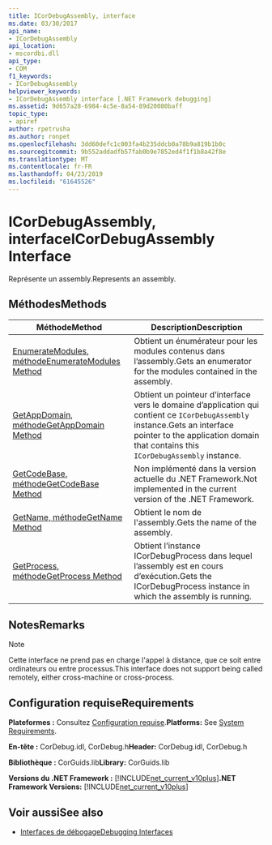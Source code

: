 ```yaml
---
title: ICorDebugAssembly, interface
ms.date: 03/30/2017
api_name:
- ICorDebugAssembly
api_location:
- mscordbi.dll
api_type:
- COM
f1_keywords:
- ICorDebugAssembly
helpviewer_keywords:
- ICorDebugAssembly interface [.NET Framework debugging]
ms.assetid: 9d657a28-6984-4c5e-8a54-89d20080baff
topic_type:
- apiref
author: rpetrusha
ms.author: ronpet
ms.openlocfilehash: 3dd60defc1c003fa4b235ddcb0a78b9a819b1b0c
ms.sourcegitcommit: 9b552addadfb57fab0b9e7852ed4f1f1b8a42f8e
ms.translationtype: MT
ms.contentlocale: fr-FR
ms.lasthandoff: 04/23/2019
ms.locfileid: "61645526"
---
```

# <a name="icordebugassembly-interface"></a><span data-ttu-id="b64fe-102">ICorDebugAssembly, interface</span><span class="sxs-lookup"><span data-stu-id="b64fe-102">ICorDebugAssembly Interface</span></span>

<span data-ttu-id="b64fe-103">Représente un assembly.</span><span class="sxs-lookup"><span data-stu-id="b64fe-103">Represents an assembly.</span></span>  
  
## <a name="methods"></a><span data-ttu-id="b64fe-104">Méthodes</span><span class="sxs-lookup"><span data-stu-id="b64fe-104">Methods</span></span>  
  
|<span data-ttu-id="b64fe-105">Méthode</span><span class="sxs-lookup"><span data-stu-id="b64fe-105">Method</span></span>|<span data-ttu-id="b64fe-106">Description</span><span class="sxs-lookup"><span data-stu-id="b64fe-106">Description</span></span>|  
|------------|-----------------|  
|[<span data-ttu-id="b64fe-107">EnumerateModules, méthode</span><span class="sxs-lookup"><span data-stu-id="b64fe-107">EnumerateModules Method</span></span>](../../../../docs/framework/unmanaged-api/debugging/icordebugassembly-enumeratemodules-method.md)|<span data-ttu-id="b64fe-108">Obtient un énumérateur pour les modules contenus dans l’assembly.</span><span class="sxs-lookup"><span data-stu-id="b64fe-108">Gets an enumerator for the modules contained in the assembly.</span></span>|  
|[<span data-ttu-id="b64fe-109">GetAppDomain, méthode</span><span class="sxs-lookup"><span data-stu-id="b64fe-109">GetAppDomain Method</span></span>](../../../../docs/framework/unmanaged-api/debugging/icordebugassembly-getappdomain-method.md)|<span data-ttu-id="b64fe-110">Obtient un pointeur d’interface vers le domaine d’application qui contient ce `ICorDebugAssembly` instance.</span><span class="sxs-lookup"><span data-stu-id="b64fe-110">Gets an interface pointer to the application domain that contains this `ICorDebugAssembly` instance.</span></span>|  
|[<span data-ttu-id="b64fe-111">GetCodeBase, méthode</span><span class="sxs-lookup"><span data-stu-id="b64fe-111">GetCodeBase Method</span></span>](../../../../docs/framework/unmanaged-api/debugging/icordebugassembly-getcodebase-method.md)|<span data-ttu-id="b64fe-112">Non implémenté dans la version actuelle du .NET Framework.</span><span class="sxs-lookup"><span data-stu-id="b64fe-112">Not implemented in the current version of the .NET Framework.</span></span>|  
|[<span data-ttu-id="b64fe-113">GetName, méthode</span><span class="sxs-lookup"><span data-stu-id="b64fe-113">GetName Method</span></span>](../../../../docs/framework/unmanaged-api/debugging/icordebugassembly-getname-method.md)|<span data-ttu-id="b64fe-114">Obtient le nom de l'assembly.</span><span class="sxs-lookup"><span data-stu-id="b64fe-114">Gets the name of the assembly.</span></span>|  
|[<span data-ttu-id="b64fe-115">GetProcess, méthode</span><span class="sxs-lookup"><span data-stu-id="b64fe-115">GetProcess Method</span></span>](../../../../docs/framework/unmanaged-api/debugging/icordebugassembly-getprocess-method.md)|<span data-ttu-id="b64fe-116">Obtient l’instance ICorDebugProcess dans lequel l’assembly est en cours d’exécution.</span><span class="sxs-lookup"><span data-stu-id="b64fe-116">Gets the ICorDebugProcess instance in which the assembly is running.</span></span>|  
  
## <a name="remarks"></a><span data-ttu-id="b64fe-117">Notes</span><span class="sxs-lookup"><span data-stu-id="b64fe-117">Remarks</span></span>  
  
> [!NOTE]
>  <span data-ttu-id="b64fe-118">Cette interface ne prend pas en charge l'appel à distance, que ce soit entre ordinateurs ou entre processus.</span><span class="sxs-lookup"><span data-stu-id="b64fe-118">This interface does not support being called remotely, either cross-machine or cross-process.</span></span>  
  
## <a name="requirements"></a><span data-ttu-id="b64fe-119">Configuration requise</span><span class="sxs-lookup"><span data-stu-id="b64fe-119">Requirements</span></span>  
 <span data-ttu-id="b64fe-120">**Plateformes :** Consultez [Configuration requise](../../../../docs/framework/get-started/system-requirements.md).</span><span class="sxs-lookup"><span data-stu-id="b64fe-120">**Platforms:** See [System Requirements](../../../../docs/framework/get-started/system-requirements.md).</span></span>  
  
 <span data-ttu-id="b64fe-121">**En-tête :** CorDebug.idl, CorDebug.h</span><span class="sxs-lookup"><span data-stu-id="b64fe-121">**Header:** CorDebug.idl, CorDebug.h</span></span>  
  
 <span data-ttu-id="b64fe-122">**Bibliothèque :** CorGuids.lib</span><span class="sxs-lookup"><span data-stu-id="b64fe-122">**Library:** CorGuids.lib</span></span>  
  
 <span data-ttu-id="b64fe-123">**Versions du .NET Framework :** [!INCLUDE[net_current_v10plus](../../../../includes/net-current-v10plus-md.md)]</span><span class="sxs-lookup"><span data-stu-id="b64fe-123">**.NET Framework Versions:** [!INCLUDE[net_current_v10plus](../../../../includes/net-current-v10plus-md.md)]</span></span>  
  
## <a name="see-also"></a><span data-ttu-id="b64fe-124">Voir aussi</span><span class="sxs-lookup"><span data-stu-id="b64fe-124">See also</span></span>

- [<span data-ttu-id="b64fe-125">Interfaces de débogage</span><span class="sxs-lookup"><span data-stu-id="b64fe-125">Debugging Interfaces</span></span>](../../../../docs/framework/unmanaged-api/debugging/debugging-interfaces.md)
